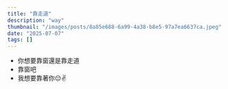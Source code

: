 ```yaml
---
title: "靠走道"
description: "way"
thumbnail: "/images/posts/8a85e688-6a99-4a38-b8e5-97a7ea6637ca.jpeg"
date: "2025-07-07"
tags: []
---
```

- 你想要靠窗還是靠走道
- 靠窗吧
- 我想要靠著你😔✌️

